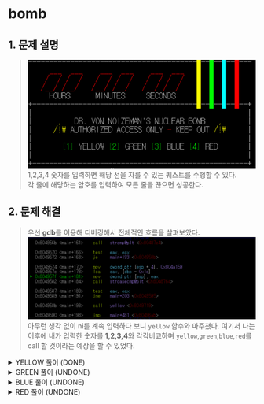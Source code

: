 # bomb

## 1. 문제 설명

> <img src="../image/HW_5/e1.png"><br> 1,2,3,4 숫자를 입력하면 해당 선을 자를 수 있는 퀘스트를 수행할 수 있다.<br>각 줄에 해당하는 암호를 입력하여 모든 줄을 끊으면 성공한다.
## 2. 문제 해결 

> 우선 **gdb**를 이용해 디버깅해서 전체적인 흐름을 살펴보았다. <br><img src="../image/HW_5/e2.png"><br> 아무런 생각 없이 ni를 계속 입력하다 보니 `yellow` 함수와 마주쳤다. 여기서 나는 이후에 내가 입력한 숫자를 **1,2,3,4**와 각각비교하며 `yellow`,`green`,`blue`,`red`를 call 할 것이라는 예상을 할 수 있었다.
<details>
<summary>YELLOW 풀이 (DONE)</summary>
<div markdown="1">

> 해결해야 할 문제는 `yellow`이므로, `yellow`함수로 들어가 보았다. <br><img src="../image/HW_5/e3.png"><br>`yellow-preflight`라는 함수에서 암호를 입력받고 자세한건 모르겠지만 그 이후로 뭔가 한글자 한글자씩 비교를 하며 여러 분기가 있다는 것을 알 수 있었다.

> 여기서 나는 배웠던 **rabin2**를 이용해 디버깅해서 그래프를 보고 싶었다. <br><img src="../image/HW_5/e4.png"><br>`r2 ./filename -A`*를 통해 analyze를 한 채로 디버깅모드로 진입할 수 있다.*

> `s main`을 통해 main함수로 들어갈 수 있고 `VV`를 입력하면 현재 함수의 그래프를 볼 수 있다. <br><img src="../image/HW_5/e5.png"><br> main에서 어떤 분기에서 어떤 함수로 가는지 그래픽요소로 볼 수 있어서 정말 좋았다.<br>*Tip : 함수마다 tag?가 있는 것을 볼 수 있다. 그림에서 main함수 안에서는 `call sym.imp.signal;[gb]` 그 밑에있는 파란색 함수는 `[ge]`, 그 밑 흰색은 `[gg]` <br>여기서 `gb`,`ge` 명령어를 입력하면 해당 함수로 바로 들어가진다! 또한 `u`를 입력하면 바로 전 함수로 돌아와진다. (병민이형이 알려줬당)*

> 어쨌든 밑으로 쭉 내려오다 보면 `yellow`함수를 콜하는 부분을 볼 수 있다. <br><img src="../image/HW_5/e6.png"><br>*이렇게 밑으로 내려오면서 볼 수도 있고 **gdb**를 이용해 함수 주소값을 찾은 뒤 주소값으로도 찾을 수 있다.*

> 찾은 `yellow`함수를 보기 위해 명령어 `go `를 입력해서 들어가 보았다.<br><img src="../image/HW_5/e7.png"><br><img src="../image/HW_5/e8.png"><br>`yellow`함수로 들어와 밑으로 내려가며 쭉 확인을 해보았다. 맨 위 `[gc]`함수 내부에 <br>`if(var) goto 0x804977c;[gb]`<Br>를 볼 수 있다. 그 밑 `[gd]`부터 `[gi]`까지에서도 똑같은 조건문을 볼 수 있다.<br>그리고 맨 마지막 조건 `[gk]`를 보면 `if(!var) goto 0x804978b;[gj]`가 있다.<Br>여기서 나는 처음에서 하나씩 비교하며 틀리다면 `[gb]`로 가서 실패를 처리하고 맨 마지막조건 까지 도달 했을 때 조건에 맞다면 `[gj]`로 가서 성공을 처리하는 것을 생각할 수 있었다.

> 다시 처음 `[gc]`로 가서 살펴보았다.<br><img src="../image/HW_5/e9.png"><br>아까 **gdb**로 디버깅 했을 때 찾았던 `yellow_preflight`함수가 보인다. 이 함수에서 암호를 입력받았던 걸 기억해야 한다.<br>명령어 `ga`를 통해 `yellow_preflight`함수 내부로 들어가보았다.<br><img src="../image/HW_5/e10.png"><br>무엇인가를 열심히 쭉쭉 하다가 `fgets`함수를 통해 입력받는 것을 확인할 수 있었다. 

> 명령어 `gb`를 통해 `fgets`함수로 들어가 보았다. <br><img src="../image/HW_5/e11.png"><br>일단 이 함수가 <br>`green_preflight`<br>`blue_preflight`<br>`red_preflight`<br>`yellow_preflight`<br>총 네개의 함수에서 call된다는 것을 볼 수 있었고, `0x804c014`에 저장하는 것을 알 수 있었다.

> 다시 나와서 `[gc]`를 살펴보았다. <br><img src="../image/HW_5/e9.png"><br>`obj.buffer`는 내가 입력한 input의 첫 주소와 같다. 그리고 그 값을 `eax`에 저장한다.<br>`al`은 `eax`(32bit)의 하위 8bit(1byte)만을 가리키므로 input의 첫 글자만 따온 것이다.<br>그 후, 그 글자를 `0x38`(8)과 비교하여 다르면 `[gb]`로 가서 실패를 처리하는 것이다.

> <img src="../image/HW_5/e7.png"><img src="../image/HW_5/e8.png"><br>그 다음으로 `obj.buffer`의 주소값에서 하나씩 증가하며 `0x34`, `0x33`, `0x37`, `0x31`, `0x30`, `0x36`, 마지막으로 `0x35`와 비교하며 조건을 마무리 한다.

>즉 답은 84371065임을 알 수 있다!<br><img src="../image/HW_5/e12.png">
</div>
</details>
<details>
<summary>GREEN 풀이 (UNDONE)</summary>
<div markdown="1">
</div>
</details>
<details>
<summary>BLUE 풀이 (UNDONE)</summary>
<div markdown="1">
</div>
</details>
<details>
<summary>RED 풀이 (UNDONE)</summary>
<div markdown="1">
</div>
</details>